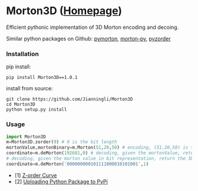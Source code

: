 # Morton3D ([Homepage](https://pypi.org/project/Morton3D/1.0.1/))
Efficient pythonic implementation of 3D Morton encoding and decoing.

Similar python packages on Github: [pymorton](https://github.com/trevorprater/pymorton), [morton-py](https://pypi.org/project/morton-py/), [pyzorder](https://pypi.org/project/pyzorder/)

### Installation

pip install:
```shell script
pip install Morton3D==1.0.1
```
install from source:
```shell script
git clone https://github.com/Jianningli/Morton3D
cd Morton3D
python setup.py install
```

### Usage

```python
import Morton3D
m=Morton3D.zorder(9) # 9 is the bit length
mortonValue,mortonBinary=m.Morton(51,20,50) # encoding, (51,20,50) is the 3D integer coordinate.
coordinate=m.deMorton(192681,0) # decoding, given the mortonValue, return the 3D coordinate
# decoding, given the morton value in bit representation, return the 3D coordinate, 1 is the flag.
coordinate=m.deMorton('000000000101111000010101001',1)
```

* [1] [Z-order Curve](https://en.wikipedia.org/wiki/Z-order_curve)
* [2] [Uploading Python Package to PyPi](https://medium.com/@joel.barmettler/how-to-upload-your-python-package-to-pypi-65edc5fe9c56)
